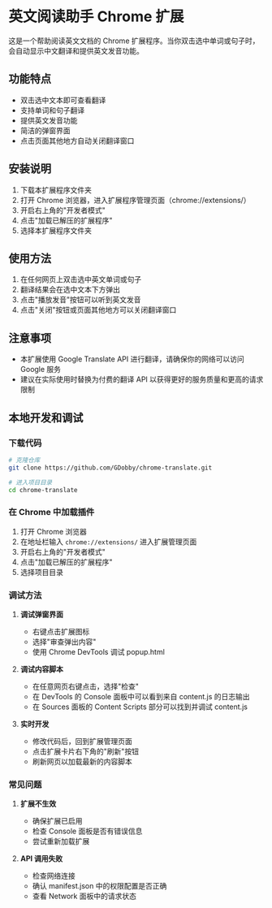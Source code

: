 # 英文阅读助手 Chrome 扩展

这是一个帮助阅读英文文档的 Chrome 扩展程序。当你双击选中单词或句子时，会自动显示中文翻译和提供英文发音功能。

## 功能特点

- 双击选中文本即可查看翻译
- 支持单词和句子翻译
- 提供英文发音功能
- 简洁的弹窗界面
- 点击页面其他地方自动关闭翻译窗口

## 安装说明

1. 下载本扩展程序文件夹
2. 打开 Chrome 浏览器，进入扩展程序管理页面（chrome://extensions/）
3. 开启右上角的"开发者模式"
4. 点击"加载已解压的扩展程序"
5. 选择本扩展程序文件夹

## 使用方法

1. 在任何网页上双击选中英文单词或句子
2. 翻译结果会在选中文本下方弹出
3. 点击"播放发音"按钮可以听到英文发音
4. 点击"关闭"按钮或页面其他地方可以关闭翻译窗口

## 注意事项

- 本扩展使用 Google Translate API 进行翻译，请确保你的网络可以访问 Google 服务
- 建议在实际使用时替换为付费的翻译 API 以获得更好的服务质量和更高的请求限制

## 本地开发和调试

### 下载代码

```bash
# 克隆仓库
git clone https://github.com/GDobby/chrome-translate.git

# 进入项目目录
cd chrome-translate
```

### 在 Chrome 中加载插件

1. 打开 Chrome 浏览器
2. 在地址栏输入 `chrome://extensions/` 进入扩展管理页面
3. 开启右上角的"开发者模式"
4. 点击"加载已解压的扩展程序"
5. 选择项目目录

### 调试方法

1. **调试弹窗界面**
   - 右键点击扩展图标
   - 选择"审查弹出内容"
   - 使用 Chrome DevTools 调试 popup.html

2. **调试内容脚本**
   - 在任意网页右键点击，选择"检查"
   - 在 DevTools 的 Console 面板中可以看到来自 content.js 的日志输出
   - 在 Sources 面板的 Content Scripts 部分可以找到并调试 content.js

3. **实时开发**
   - 修改代码后，回到扩展管理页面
   - 点击扩展卡片右下角的"刷新"按钮
   - 刷新网页以加载最新的内容脚本

### 常见问题

1. **扩展不生效**
   - 确保扩展已启用
   - 检查 Console 面板是否有错误信息
   - 尝试重新加载扩展

2. **API 调用失败**
   - 检查网络连接
   - 确认 manifest.json 中的权限配置是否正确
   - 查看 Network 面板中的请求状态
